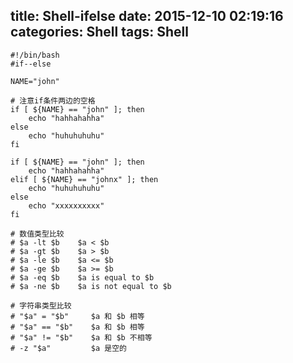 title: Shell-ifelse
date: 2015-12-10 02:19:16
categories: Shell
tags: Shell
---

	#!/bin/bash
	#if--else

	NAME="john"

	# 注意if条件两边的空格
	if [ ${NAME} == "john" ]; then
		echo "hahhahahha"
	else
		echo "huhuhuhuhu"
	fi

	if [ ${NAME} == "john" ]; then
		echo "hahhahahha"
	elif [ ${NAME} == "johnx" ]; then
		echo "huhuhuhuhu"
	else
		echo "xxxxxxxxxx"
	fi

	# 数值类型比较
	# $a -lt $b    $a < $b
	# $a -gt $b    $a > $b
	# $a -le $b    $a <= $b
	# $a -ge $b    $a >= $b
	# $a -eq $b    $a is equal to $b
	# $a -ne $b    $a is not equal to $b

	# 字符串类型比较
	# "$a" = "$b"     $a 和 $b 相等
	# "$a" == "$b"    $a 和 $b 相等
	# "$a" != "$b"    $a 和 $b 不相等
	# -z "$a"         $a 是空的


